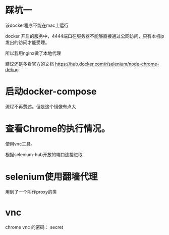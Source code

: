 # 踩坑一

该docker程序不能在mac上运行

docker 开启的服务中，4444端口在服务器不能够直接通过公网访问，只有本机ip发出的访问才能受理。

所以我用nginx做了本地代理


建议还是多看官方的文档
https://hub.docker.com/r/selenium/node-chrome-debug

# 启动docker-compose
流程不再赘述。但是这个镜像有点大

# 查看Chrome的执行情况。

使用vnc工具。

根据selenium-hub开放的端口连接进取

# selenium使用翻墙代理

用到了一个叫作proxy的类


# vnc

chrome vnc 的密码： secret

